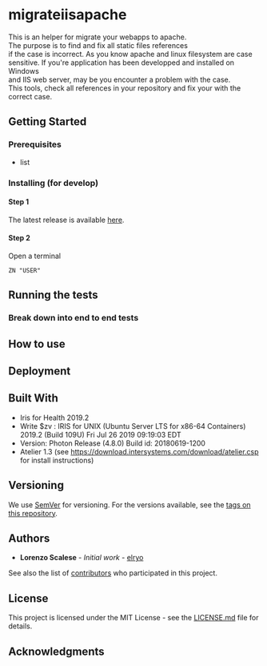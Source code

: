 # migrateiisapache

This is an helper for migrate your webapps to apache.  
The purpose is to find and fix all static files references  
if the case is incorrect.  As you know apache and linux filesystem
are case sensitive.  If you're application has been developped and installed on Windows  
and IIS web server, may be you encounter a problem with the case.  
This tools, check all references in your repository and fix your with the correct case. 


## Getting Started


### Prerequisites

* list

### Installing (for develop)

#### Step 1

The latest release is available [here](https://github.com/).  

#### Step 2


Open a terminal
```
ZN "USER"
```

## Running the tests



### Break down into end to end tests


## How to use



## Deployment


## Built With

* Iris for Health 2019.2
* Write $zv : IRIS for UNIX (Ubuntu Server LTS for x86-64 Containers) 2019.2 (Build 109U) Fri Jul 26 2019 09:19:03 EDT
* Version: Photon Release (4.8.0) Build id: 20180619-1200
* Atelier 1.3 (see https://download.intersystems.com/download/atelier.csp for install instructions)

## Versioning

We use [SemVer](http://semver.org/) for versioning. For the versions available, see the [tags on this repository](https://github.com/elryo/GlobalGrowthTracing/tags). 

## Authors

* **Lorenzo Scalese** - *Initial work* - [elryo](https://github.com/elryo)

See also the list of [contributors](https://github.com/elryo/GlobalGrowthTracing/contributors) who participated in this project.  

## License

This project is licensed under the MIT License - see the [LICENSE.md](LICENSE.md) file for details.  

## Acknowledgments

